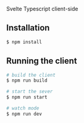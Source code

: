 Svelte Typescript client-side

## Installation

```bash
$ npm install
```

## Running the client

```bash
# build the client
$ npm run build

# start the sever
$ npm run start

# watch mode
$ npm run dev
```
